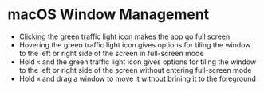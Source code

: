 # macOS Window Management

- Clicking the green traffic light icon makes the app go full screen
- Hovering the green traffic light icon gives options for tiling the window to the left or right side of the screen in full-screen mode
- Hold `⌥` and the green traffic light icon gives options for tiling the window to the left or right side of the screen without entering full-screen mode
- Hold `⌘` and drag a window to move it without brining it to the foreground

